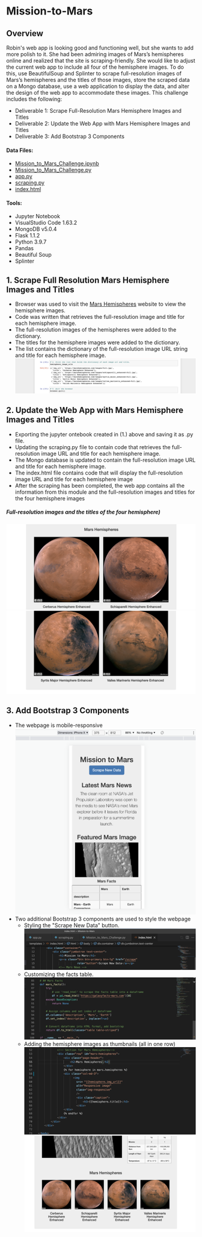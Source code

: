 # Mission-to-Mars
## Overview
Robin's web app is looking good and functioning well, but she wants to add more polish to it. She had been admiring images of Mars’s hemispheres online and realized that the site is scraping-friendly. She would like to adjust the current web app to include all four of the hemisphere images. To do this, use BeautifulSoup and Splinter to scrape full-resolution images of Mars’s hemispheres and the titles of those images, store the scraped data on a Mongo database, use a web application to display the data, and alter the design of the web app to accommodate these images. This challenge includes the following:
- Deliverable 1: Scrape Full-Resolution Mars Hemisphere Images and Titles
- Deliverable 2: Update the Web App with Mars Hemisphere Images and Titles
- Deliverable 3: Add Bootstrap 3 Components
#### Data Files: 
- [Mission_to_Mars_Challenge.ipynb](https://github.com/rmat112/Mission-to-Mars/blob/main/Mission_to_Mars_Challenge.ipynb)
- [Mission_to_Mars_Challenge.py](https://github.com/rmat112/Mission-to-Mars/blob/main/Mission_to_Mars_Challenge.py)
- [app.py](https://github.com/rmat112/Mission-to-Mars/blob/main/app.py)
- [scraping.py](https://github.com/rmat112/Mission-to-Mars/blob/main/scraping.py)
- [index.html](https://github.com/rmat112/Mission-to-Mars/blob/main/templates/index.html)
#### Tools:
- Jupyter Notebook
- VisualStudio Code 1.63.2
- MongoDB v5.0.4
- Flask 1.1.2
- Python 3.9.7
- Pandas
- Beautiful Soup
- Splinter

## 1. Scrape Full Resolution Mars Hemisphere Images and Titles
- Browser was used to visit the [Mars Hemispheres](https://astrogeology.usgs.gov/search/results?q=hemisphere+enhanced&k1=target&v1=Mars) website to view the hemisphere images.<br/>
- Code was written that retrieves the full-resolution image and title for each hemisphere image.<br/>
- The full-resolution images of the hemispheres were added to the dictionary.<br/>
- The titles for the hemisphere images were added to the dictionary.<br/>
- The list contains the dictionary of the full-resolution image URL string and title for each hemisphere image.<br/>
![Del1_1.png](https://github.com/rmat112/Mission-to-Mars/blob/main/Del1_1.png)


## 2. Update the Web App with Mars Hemisphere Images and Titles
- Exporting the jupyter ontebook created in (1.) above and saving it as .py file.<br/>
- Updating the scraping.py file to contain code that retrieves the full-resolution image URL and title for each hemisphere image.<br/>
- The Mongo database is updated to contain the full-resolution image URL and title for each hemisphere image.<br/>
- The index.html file contains code that will display the full-resolution image URL and title for each hemisphere image<br/>
- After the scraping has been completed, the web app contains all the information from this module and the full-resolution images and titles for the four hemisphere images<br/>
##### Full-resolution images and the titles of the four hemisphere)
![D2_2.png](https://github.com/rmat112/Mission-to-Mars/blob/main/D2_2.png)
![D2_3.png](https://github.com/rmat112/Mission-to-Mars/blob/main/D2_3.png)


## 3. Add Bootstrap 3 Components
- The webpage is mobile-responsive<br/>
![D3_1.png](https://github.com/rmat112/Mission-to-Mars/blob/main/D3_1.png)
- Two additional Bootstrap 3 components are used to style the webpage<br/>
  - Styling the "Scrape New Data" button.
  ![D3_2_1.png](https://github.com/rmat112/Mission-to-Mars/blob/main/D3_2_1.png)
  - Customizing the facts table.
  ![D3_2_2.png](https://github.com/rmat112/Mission-to-Mars/blob/main/D3_2_2.png)
  - Adding the hemisphere images as thumbnails (all in one row)
  ![D3_2_3.png](https://github.com/rmat112/Mission-to-Mars/blob/main/D3_2_3.png)
  ![D3_2_3img.png](https://github.com/rmat112/Mission-to-Mars/blob/main/D3_2_3img.png)
